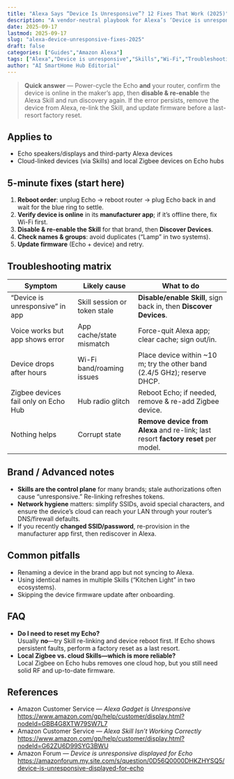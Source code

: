 ```yaml
---
title: "Alexa Says “Device Is Unresponsive”? 12 Fixes That Work (2025)"
description: "A vendor-neutral playbook for Alexa’s ‘Device is unresponsive’ error: reboot order, Wi-Fi checks, Skill re-linking, naming conflicts, and when to factory reset."
date: 2025-09-17
lastmod: 2025-09-17
slug: "alexa-device-unresponsive-fixes-2025"
draft: false
categories: ["Guides","Amazon Alexa"]
tags: ["Alexa","Device is unresponsive","Skills","Wi-Fi","Troubleshooting"]
author: "AI SmartHome Hub Editorial"
---
```


> **Quick answer** — Power-cycle the Echo **and** your router, confirm the device is online in the maker’s app, then **disable & re-enable** the Alexa Skill and run discovery again. If the error persists, remove the device from Alexa, re-link the Skill, and update firmware before a last-resort factory reset.

## Applies to
- Echo speakers/displays and third-party Alexa devices  
- Cloud-linked devices (via Skills) and local Zigbee devices on Echo hubs

## 5-minute fixes (start here)
1. **Reboot order**: unplug Echo → reboot router → plug Echo back in and wait for the blue ring to settle.  
2. **Verify device is online** in its **manufacturer app**; if it’s offline there, fix Wi-Fi first.  
3. **Disable & re-enable the Skill** for that brand, then **Discover Devices**.  
4. **Check names & groups**: avoid duplicates (“Lamp” in two systems).  
5. **Update firmware** (Echo + device) and retry.

## Troubleshooting matrix
| Symptom                              | Likely cause                 | What to do                                                   |
| ------------------------------------ | ---------------------------- | ------------------------------------------------------------ |
| “Device is unresponsive” in app      | Skill session or token stale | **Disable/enable Skill**, sign back in, then **Discover Devices**. |
| Voice works but app shows error      | App cache/state mismatch     | Force-quit Alexa app; clear cache; sign out/in.              |
| Device drops after hours             | Wi-Fi band/roaming issues    | Place device within ~10 m; try the other band (2.4/5 GHz); reserve DHCP. |
| Zigbee devices fail only on Echo Hub | Hub radio glitch             | Reboot Echo; if needed, remove & re-add Zigbee device.       |
| Nothing helps                        | Corrupt state                | **Remove device from Alexa** and re-link; last resort **factory reset** per model. |

## Brand / Advanced notes
- **Skills are the control plane** for many brands; stale authorizations often cause “unresponsive.” Re-linking refreshes tokens.  
- **Network hygiene** matters: simplify SSIDs, avoid special characters, and ensure the device’s cloud can reach your LAN through your router’s DNS/firewall defaults.  
- If you recently **changed SSID/password**, re-provision in the manufacturer app first, then rediscover in Alexa.

## Common pitfalls
- Renaming a device in the brand app but not syncing to Alexa.  
- Using identical names in multiple Skills (“Kitchen Light” in two ecosystems).  
- Skipping the device firmware update after onboarding.

## FAQ
- **Do I need to reset my Echo?**  
  Usually **no**—try Skill re-linking and device reboot first. If Echo shows persistent faults, perform a factory reset as a last resort.  
- **Local Zigbee vs. cloud Skills—which is more reliable?**  
  Local Zigbee on Echo hubs removes one cloud hop, but you still need solid RF and up-to-date firmware.

## References
- Amazon Customer Service — *Alexa Gadget is Unresponsive*  
  https://www.amazon.com/gp/help/customer/display.html?nodeId=GBB4G8XTW79SW7L7
- Amazon Customer Service — *Alexa Skill Isn’t Working Correctly*  
  https://www.amazon.com/gp/help/customer/display.html?nodeId=G62ZU6D99SYG3BWU
- Amazon Forum — *Device is unresponsive displayed for Echo*  
  https://amazonforum.my.site.com/s/question/0D56Q0000DHKZHYSQ5/device-is-unresponsive-displayed-for-echo